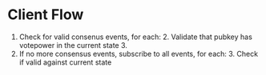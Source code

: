 # Client Flow
1. Check for valid consenus events, for each:
	2. Validate that pubkey has votepower in the current state
	3. 
2. If no more consensus events, subscribe to all events, for each:
	3. Check if valid against current state